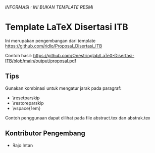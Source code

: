 *INFORMASI : INI BUKAN TEMPLATE RESMI*

# Template LaTeX Disertasi ITB

Ini merupakan pengembangan dari template https://github.com/ridlo/Proposal_Disertasi_ITB

Contoh hasil: https://github.com/Onestringlab/LaTeX-Disertasi-ITB/blob/main/output/proposal.pdf

## Tips
Gunakan kombinasi untuk mengatur jarak pada paragraf:
- \resetparskip
- \restoreparskip
- \vspace{1em}

Contoh penggunaan dapat dilihat pada file abstract.tex dan abstrak.tex

## Kontributor Pengembang
- Rajo Intan
